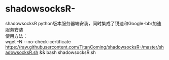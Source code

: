 # shadowsocksR-
shadowsocksR python版本服务器端安装，同时集成了锐速和Google-bbr加速服务安装  
使用方法：  
wget -N --no-check-certificate https://raw.githubusercontent.com/TitanComing/shadowsocksR-/master/shadowsocksR.sh && bash shadowsocksR.sh
